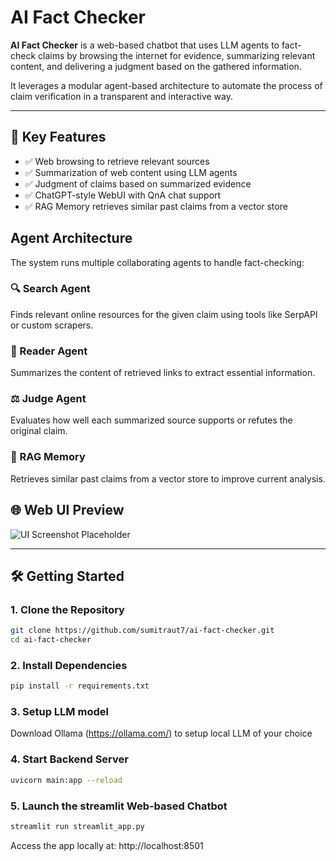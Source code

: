 # AI Fact Checker

**AI Fact Checker** is a web-based chatbot that uses LLM agents to fact-check claims by browsing the internet for evidence, summarizing relevant content, and delivering a judgment based on the gathered information.

It leverages a modular agent-based architecture to automate the process of claim verification in a transparent and interactive way.

---

## 🌟 Key Features

- ✅ Web browsing to retrieve relevant sources
- ✅ Summarization of web content using LLM agents
- ✅ Judgment of claims based on summarized evidence
- ✅ ChatGPT-style WebUI with QnA chat support
- ✅ RAG Memory retrieves similar past claims from a vector store

## Agent Architecture

The system runs multiple collaborating agents to handle fact-checking:

### 🔍 Search Agent
Finds relevant online resources for the given claim using tools like SerpAPI or custom scrapers.

### 📖 Reader Agent
Summarizes the content of retrieved links to extract essential information.

### ⚖️ Judge Agent
Evaluates how well each summarized source supports or refutes the original claim.

### 🧠 RAG Memory 
Retrieves similar past claims from a vector store to improve current analysis.


## 🌐 Web UI Preview

![UI Screenshot Placeholder](https://via.placeholder.com/800x400.png?text=Add+your+screenshot+here)

---

## 🛠️ Getting Started

### 1. Clone the Repository

```bash
git clone https://github.com/sumitraut7/ai-fact-checker.git
cd ai-fact-checker
```
### 2. Install Dependencies
```bash
pip install -r requirements.txt
```
### 3. Setup LLM model

Download Ollama (https://ollama.com/) to setup local LLM of your choice

### 4. Start Backend Server
```bash
uvicorn main:app --reload   
```
### 5. Launch the streamlit Web-based Chatbot
```bash
streamlit run streamlit_app.py 
```
Access the app locally at: http://localhost:8501





